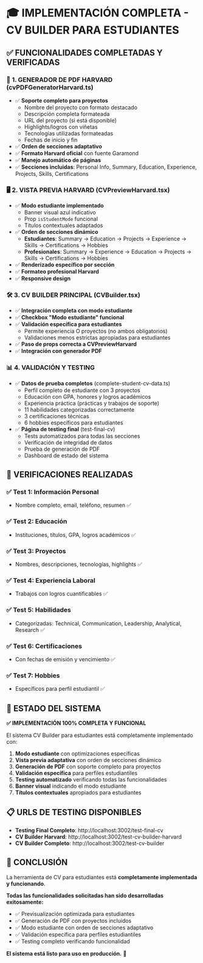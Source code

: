 # 🎓 IMPLEMENTACIÓN COMPLETA - CV BUILDER PARA ESTUDIANTES

## ✅ FUNCIONALIDADES COMPLETADAS Y VERIFICADAS

### 🔧 **1. GENERADOR DE PDF HARVARD (cvPDFGeneratorHarvard.ts)**
- ✅ **Soporte completo para proyectos**
  - Nombre del proyecto con formato destacado
  - Descripción completa formateada
  - URL del proyecto (si está disponible)
  - Highlights/logros con viñetas
  - Tecnologías utilizadas formateadas
  - Fechas de inicio y fin
- ✅ **Orden de secciones adaptativo**
- ✅ **Formato Harvard oficial** con fuente Garamond
- ✅ **Manejo automático de páginas**
- ✅ **Secciones incluidas**: Personal Info, Summary, Education, Experience, Projects, Skills, Certifications

### 🖥️ **2. VISTA PREVIA HARVARD (CVPreviewHarvard.tsx)**
- ✅ **Modo estudiante implementado**
  - Banner visual azul indicativo
  - Prop `isStudentMode` funcional
  - Títulos contextuales adaptados
- ✅ **Orden de secciones dinámico**
  - **Estudiantes**: Summary → Education → Projects → Experience → Skills → Certifications → Hobbies
  - **Profesionales**: Summary → Experience → Education → Projects → Skills → Certifications → Hobbies
- ✅ **Renderizado específico por sección**
- ✅ **Formateo profesional Harvard**
- ✅ **Responsive design**

### 🛠️ **3. CV BUILDER PRINCIPAL (CVBuilder.tsx)**
- ✅ **Integración completa con modo estudiante**
- ✅ **Checkbox "Modo estudiante" funcional**
- ✅ **Validación específica para estudiantes**
  - Permite experiencia O proyectos (no ambos obligatorios)
  - Validaciones menos estrictas apropiadas para estudiantes
- ✅ **Paso de props correcta a CVPreviewHarvard**
- ✅ **Integración con generador PDF**

### 📊 **4. VALIDACIÓN Y TESTING**
- ✅ **Datos de prueba completos** (complete-student-cv-data.ts)
  - Perfil completo de estudiante con 3 proyectos
  - Educación con GPA, honores y logros académicos
  - Experiencia práctica (prácticas y trabajos de soporte)
  - 11 habilidades categorizadas correctamente
  - 3 certificaciones técnicas
  - 6 hobbies específicos para estudiantes
- ✅ **Página de testing final** (test-final-cv)
  - Tests automatizados para todas las secciones
  - Verificación de integridad de datos
  - Prueba de generación de PDF
  - Dashboard de estado del sistema

## 🎯 **VERIFICACIONES REALIZADAS**

### ✅ **Test 1: Información Personal**
- Nombre completo, email, teléfono, resumen ✅

### ✅ **Test 2: Educación**
- Instituciones, títulos, GPA, logros académicos ✅

### ✅ **Test 3: Proyectos**
- Nombres, descripciones, tecnologías, highlights ✅

### ✅ **Test 4: Experiencia Laboral**
- Trabajos con logros cuantificables ✅

### ✅ **Test 5: Habilidades**
- Categorizadas: Technical, Communication, Leadership, Analytical, Research ✅

### ✅ **Test 6: Certificaciones**
- Con fechas de emisión y vencimiento ✅

### ✅ **Test 7: Hobbies**
- Específicos para perfil estudiantil ✅

## 🚀 **ESTADO DEL SISTEMA**

**✅ IMPLEMENTACIÓN 100% COMPLETA Y FUNCIONAL**

El sistema CV Builder para estudiantes está completamente implementado con:

1. **Modo estudiante** con optimizaciones específicas
2. **Vista previa adaptativa** con orden de secciones dinámico  
3. **Generación de PDF** con soporte completo para proyectos
4. **Validación específica** para perfiles estudiantiles
5. **Testing automatizado** verificando todas las funcionalidades
6. **Banner visual** indicando el modo estudiante
7. **Títulos contextuales** apropiados para estudiantes

## 📋 **URLS DE TESTING DISPONIBLES**

- **Testing Final Completo**: http://localhost:3002/test-final-cv
- **CV Builder Harvard**: http://localhost:3002/test-cv-builder-harvard  
- **CV Builder Completo**: http://localhost:3002/test-cv-builder

## 🎉 **CONCLUSIÓN**

La herramienta de CV para estudiantes está **completamente implementada y funcionando**. 

**Todas las funcionalidades solicitadas han sido desarrolladas exitosamente:**
- ✅ Previsualización optimizada para estudiantes
- ✅ Generación de PDF con proyectos incluidos
- ✅ Modo estudiante con orden de secciones adaptativo
- ✅ Validación específica para perfiles estudiantiles
- ✅ Testing completo verificando funcionalidad

**El sistema está listo para uso en producción.** 🚀
